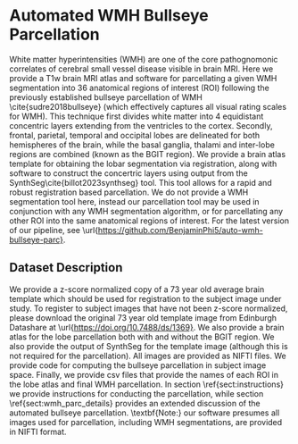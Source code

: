 # Automated WMH Bullseye Parcellation
White matter hyperintensities (WMH) are one of the core pathognomonic correlates of cerebral small vessel disease visible in brain MRI. Here we provide a T1w brain MRI atlas and software for parcellating a given WMH segmentation into 36 anatomical regions of interest (ROI) following the previously established bullseye parcellation of WMH \cite{sudre2018bullseye} (which effectively captures all visual rating scales for WMH). This technique first divides white matter into 4 equidistant concentric layers extending from the ventricles to the cortex. Secondly, frontal, parietal, temporal and occipital lobes are delineated for both hemispheres of the brain, while the basal ganglia, thalami and inter-lobe regions are combined (known as the BGIT region). We provide a brain atlas template for obtaining the lobar segmentation via registration, along with software to construct the concertric layers using output from the SynthSeg\cite{billot2023synthseg} tool. This tool allows for a rapid and robust registration based parcellation. We do not provide a WMH segmentation tool here, instead our parcellation tool may be used in conjunction with any WMH segmentation algorithm, or for parcellating any other ROI into the same anatomical regions of interest. For the latest version of our pipeline, see \url{https://github.com/BenjaminPhi5/auto-wmh-bullseye-parc}.

## Dataset Description
We provide a z-score normalized copy of a 73 year old average brain template which should be used for registration to the subject image under study. To register to subject images that have not been z-score normalized, please download the original 73 year old template image from Edinburgh Datashare at \url{https://doi.org/10.7488/ds/1369}. We also provide a brain atlas for the lobe parcellation both with and without the BGIT region. We also provide the output of SynthSeg for the template image (although this is not required for the parcellation). All images are provided as NIFTI files. We provide code for computing the bullseye parcellation in subject image space. Finally, we provide csv files that provide the names of each ROI in the lobe atlas and final WMH parcellation. In section \ref{sect:instructions} we provide instructions for conducting the parcellation, while section \ref{sect:wmh_parc_details} provides an extended discussion of the automated bullseye parcellation. \textbf{Note:} our software presumes all images used for parcellation, including WMH segmentations, are provided in NIFTI format.
